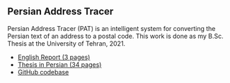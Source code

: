 ## Persian Address Tracer

Persian Address Tracer (PAT) is an intelligent system for converting the Persian text of an address to a postal code. This work is done as my B.Sc. Thesis at the University of Tehran, 2021.

* [English Report (3 pages)](https://docs.google.com/document/d/1eWRIL-SNtYIgiYgrQCmr_CxsXcgNYw0Mx8-HD7eH7cE/edit?usp=sharing)
* [Thesis in Persian (34 pages)](https://docs.google.com/document/d/1T8zvRzYgDaWzKfCgz5t84WrjV3_y6P5Wh5eNu2VwZ2A/edit?usp=sharing)
* [GitHub codebase](https://github.com/ShayeghB/PAT)
